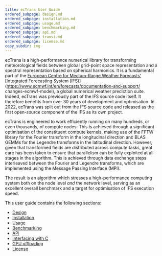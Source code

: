 ```yaml
---
title: ecTrans User Guide
ordered_subpage: design.md
ordered_subpage: installation.md
ordered_subpage: usage.md
ordered_subpage: benchmarking.md
ordered_subpage: api.md
ordered_subpage: transi.md
ordered_subpage: license.md
copy_subdir: img
---
```


ecTrans is a high-performance numerical library for transforming meteorological fields between
global grid-point space representation and a spectral representation based on spherical harmonics.
It is a fundamental part of the
[European Centre for Medium-Range Weather Forecasts'](https://www.ecmwf.int/)
[Integrated Forecasting System (IFS)](https://www.ecmwf.int/en/forecasts/documentation-and-support/
changes-ecmwf-model), a global numerical weather prediction suite. Indeed, ecTrans
was previously part of the IFS source code itself. It therefore benefits from over 30 years of
development and optimisation. In 2022, ecTrans was split out from the IFS source code and released
as the first open-source component of the IFS as its own project.

ecTrans is engineered to work efficiently running on many hundreds, or even thousands, of compute
nodes. This is achieved through a significant optimisation of the constituent compute kernels,
making use of the FFTW library for the Fourier transform in the longitudinal direction and BLAS
GEMMs for the Legendre transforms in the latitudinal direction. However, given that transformed
fields are distributed across compute tasks, great care has been taken to ensure that parallelism
can be fully exploited at all stages in the algorithm. This is achieved through data exchange steps
interleaved between the Fourier and Legendre transforms, which are implemented using the Message
Passing Interface (MPI).

The result is an algorithm which stresses a high-performance computing system both on the
node level _and_ the network level, serving as an excellent overall benchmark and a target for
optimisation of IFS execution speed.

This user guide contains the following sections:

- [Design](design.html)
- [Installation](installation.html)
- [Usage](usage.html)
- [Benchmarking](benchmarking.html)
- [API](api.html)
- [Interfacing with C](transi.html)
- [GPU offloading](gpu.html)
- [License](license.html)